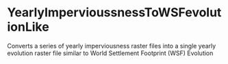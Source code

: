 # YearlyImpervioussnessToWSFevolutionLike
Converts a series of yearly imperviousness raster files into a single yearly evolution raster file similar to World Settlement Footprint (WSF) Evolution
